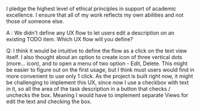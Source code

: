 I pledge the highest level of ethical principles in support of academic excellence.
  I ensure that all of my work reflects my own abilities and not those of someone else.
  
  
A : We didn't define any UX flow to let users edit a description on an existing TODO item.
Which UX flow will you define?

Q: I think it would be intuitive to define the flow as a click on the text view itself.
I also thought about an option to create icon of three vertical dots (more... icon), and to open a
menu of two option - Edit, Delete. This might be easier to figure out on the first usage, but I 
think must users would find in more convenient to use only 1 click.
As the project is built right now, it might be challenging to implement this UX, since now I use a
checkbox with text in it, so all the area of the task description in a button that checks / unchecks
the box. Meaning I would have to implement separate Views for edit the text and checking the box.
